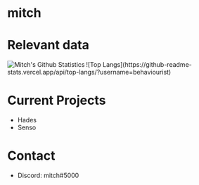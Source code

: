 mitch
===

Relevant data
===

<img align="left" alt="Mitch's Github Statistics" src="https://github-readme-stats.vercel.app/api?username=behaviourist&show_icons=true&theme=dracula&include_all_commits=true" />
![Top Langs](https://github-readme-stats.vercel.app/api/top-langs/?username=behaviourist)

Current Projects
===
- Hades
- Senso

Contact
===
- Discord: mitch#5000
